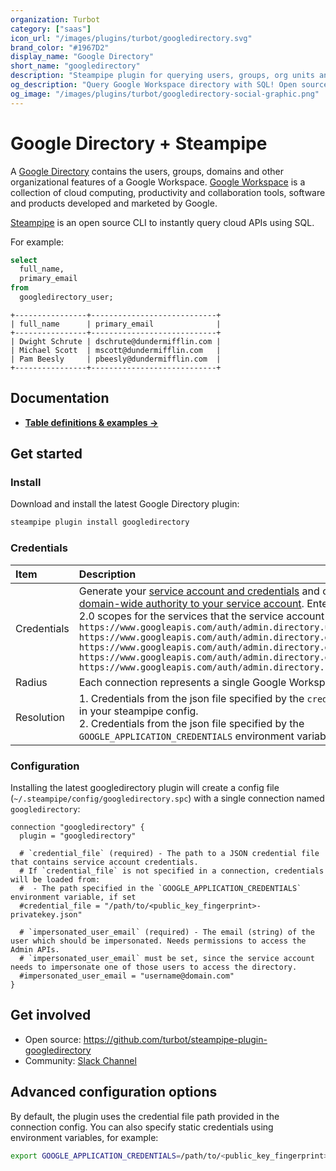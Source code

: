 ```yaml
---
organization: Turbot
category: ["saas"]
icon_url: "/images/plugins/turbot/googledirectory.svg"
brand_color: "#1967D2"
display_name: "Google Directory"
short_name: "googledirectory"
description: "Steampipe plugin for querying users, groups, org units and more from your Google Workspace directory."
og_description: "Query Google Workspace directory with SQL! Open source CLI. No DB required."
og_image: "/images/plugins/turbot/googledirectory-social-graphic.png"
---
```


# Google Directory + Steampipe

A [Google Directory](https://developers.google.com/admin-sdk/directory) contains the users, groups, domains and other organizational features of a Google Workspace. [Google Workspace](https://workspace.google.com) is a collection of cloud computing, productivity and collaboration tools, software and products developed and marketed by Google.

[Steampipe](https://steampipe.io) is an open source CLI to instantly query cloud APIs using SQL.

For example:

```sql
select
  full_name,
  primary_email
from
  googledirectory_user;
```

```
+----------------+----------------------------+
| full_name      | primary_email              |
+----------------+----------------------------+
| Dwight Schrute | dschrute@dundermifflin.com |
| Michael Scott  | mscott@dundermifflin.com   |
| Pam Beesly     | pbeesly@dundermifflin.com  |
+----------------+----------------------------+
```

## Documentation

- **[Table definitions & examples →](/plugins/turbot/googledirectory/tables)**

## Get started

### Install

Download and install the latest Google Directory plugin:

```bash
steampipe plugin install googledirectory
```

### Credentials

| Item        | Description |
| :---------- | :-----------|
| Credentials | Generate your [service account and credentials](https://developers.google.com/admin-sdk/directory/v1/guides/delegation#create_the_service_account_and_credentials) and configure to [Delegate domain-wide authority to your service account](https://developers.google.com/admin-sdk/directory/v1/guides/delegation#delegate_domain-wide_authority_to_your_service_account). Enter the following OAuth 2.0 scopes for the services that the service account can access:<br />`https://www.googleapis.com/auth/admin.directory.user.readonly`<br />`https://www.googleapis.com/auth/admin.directory.domain.readonly`<br />`https://www.googleapis.com/auth/admin.directory.group.readonly`<br />`https://www.googleapis.com/auth/admin.directory.orgunit.readonly`<br />`https://www.googleapis.com/auth/admin.directory.rolemanagement.readonly` |
| Radius      | Each connection represents a single Google Workspace account. |
| Resolution  | 1. Credentials from the json file specified by the `credential_file` parameter in your steampipe config.<br />2. Credentials from the json file specified by the `GOOGLE_APPLICATION_CREDENTIALS` environment variable. |

### Configuration

Installing the latest googledirectory plugin will create a config file (`~/.steampipe/config/googledirectory.spc`) with a single connection named `googledirectory`:

```hcl
connection "googledirectory" {
  plugin = "googledirectory"

  # `credential_file` (required) - The path to a JSON credential file that contains service account credentials.
  # If `credential_file` is not specified in a connection, credentials will be loaded from:
  #  - The path specified in the `GOOGLE_APPLICATION_CREDENTIALS` environment variable, if set
  #credential_file = "/path/to/<public_key_fingerprint>-privatekey.json"

  # `impersonated_user_email` (required) - The email (string) of the user which should be impersonated. Needs permissions to access the Admin APIs.
  # `impersonated_user_email` must be set, since the service account needs to impersonate one of those users to access the directory.
  #impersonated_user_email = "username@domain.com"
}
```

## Get involved

- Open source: https://github.com/turbot/steampipe-plugin-googledirectory
- Community: [Slack Channel](https://join.slack.com/t/steampipe/shared_invite/zt-oij778tv-lYyRTWOTMQYBVAbtPSWs3g)

## Advanced configuration options

By default, the plugin uses the credential file path provided in the connection config. You can also specify static credentials using environment variables, for example:

```sh
export GOOGLE_APPLICATION_CREDENTIALS=/path/to/<public_key_fingerprint>-privatekey.json
```
